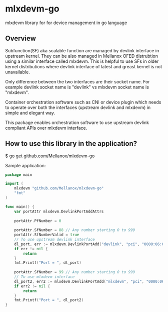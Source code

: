 # mlxdevm-go
mlxdevm library for for device management in go language

## Overview
Subfunction(SF) aka scalable function are managed by devlink interface in upstream kernel.
They can be also managed in Mellanox OFED distrubtion using a similar interface called mlxdevm.
This is helpful to use SFs in older kernel distributions where devlink interface of latest and greast kernel is not unavailable.

Only difference between the two interfaces are their socket name.
For example devlink socket name is "devlink" vs mlxdevm socket name is "mlxdevm".

Container orchestration software such as CNI or device plugin which needs to operate over both the interfaces (upstream devlink and mlxdevm) in simple and elegant way.

This package enables orchestration software to use upstream devlink compliant APIs over mlxdevm interface.

## How to use this library in the application?

$ go get github.com/Mellanox/mlxdevm-go

Sample application:

```go
package main

import (
    mlxdevm "github.com/Mellanox/mlxdevm-go"
    "fmt"
)

func main() {
    var portAttr mlxdevm.DevlinkPortAddAttrs
    
    portAttr.PfNumber = 0
    
    portAttr.SfNumber = 88 // Any number starting 0 to 999
    portAttr.SfNumberValid = true
    // To use upstream devlink interface
    dl_port, err := mlxdevm.DevlinkPortAdd("devlink", "pci", "0000:06:00.0", mlxdevm.DEVLINK_PORT_FLAVOUR_PCI_SF, portAttr)
    if err != nil {
        return
    }
    fmt.Printf("Port = ", dl_port)
    
    portAttr.SfNumber = 99 // Any number starting 0 to 999
    // To use mlxdevm interface
    dl_port2, err2 := mlxdevm.DevlinkPortAdd("mlxdevm", "pci", "0000:06:00.0", mlxdevm.DEVLINK_PORT_FLAVOUR_PCI_SF, portAttr)
    if err2 != nil {
        return
    }
    fmt.Printf("Port = ", dl_port2)
}
```
